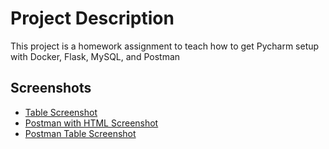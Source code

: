# Project Description
This project is a homework assignment to teach how to get Pycharm setup with Docker, Flask, MySQL, and Postman
## Screenshots
* [Table Screenshot](./screenshots/Lesson2TableScreenshot.jpg)
* [Postman with HTML Screenshot](./screenshots/Lesson2PostmanHTML.jpg)
* [Postman Table Screenshot](./screenshots/Lesson2TableScreenshot.jpg)




